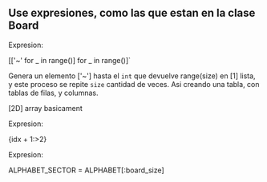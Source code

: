 

## Use expresiones, como las que estan en la clase Board

Expresion: 

[['~' for _ in range(<size>)] for _ in range(<size>)]`

Genera un elemento ['~'] hasta el `int` que devuelve range(size) en [1] lista, y este proceso 
    se repite `size` cantidad de veces. Asi creando una tabla, con <igual> tablas de filas, y columnas. 

[2D] array basicament

Expresion:

{idx + 1:>2}

Expresion:

ALPHABET_SECTOR = ALPHABET[:board_size]

